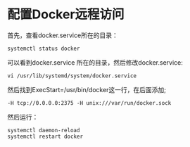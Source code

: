 # 配置Docker远程访问

首先，查看docker.service所在的目录：

```shell
systemctl status docker
```

可以看到docker.service 所在的目录，然后修改docker.service:

```
vi /usr/lib/systemd/system/docker.service
```

然后找到ExecStart=/usr/bin/docker这一行，在后面添加;

```shell
-H tcp://0.0.0.0:2375 -H unix:///var/run/docker.sock
```

然后运行：

```shell
systemctl daemon-reload
systemctl restart docker
```

